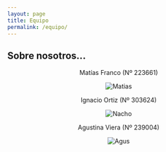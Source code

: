 ```yaml
---
layout: page
title: Equipo
permalink: /equipo/
---
```


## Sobre nosotros...

  
<div style="text-align: center;">
Matías Franco (Nº 223661)  

![Matias](/assets/Matias.png)  

Ignacio Ortiz (Nº 303624)  

![Nacho](/assets/Nacho.png)  

Agustina Viera (Nº 239004)  

![Agus](/assets/Agus.png)
</div>
